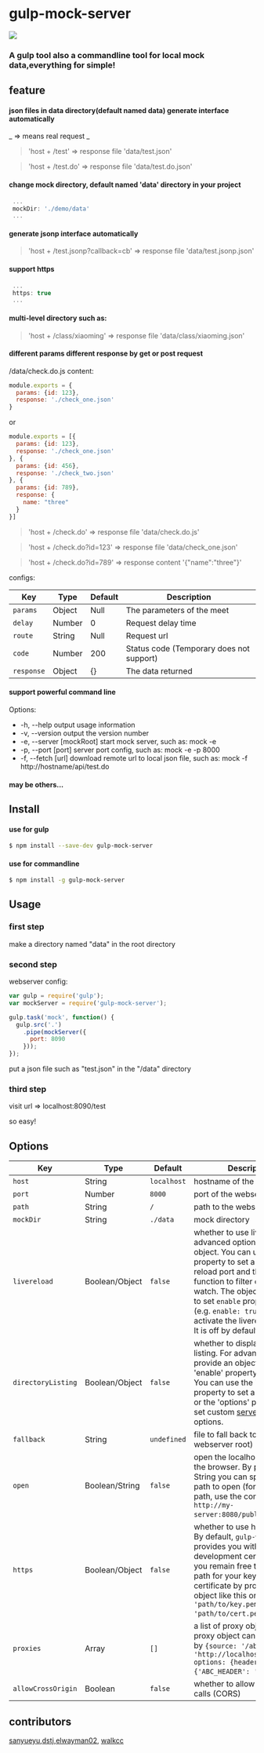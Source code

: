 # gulp-mock-server
<img src="http://gtms04.alicdn.com/tps/i4/TB1cqoFLpXXXXXbXFXXF3Q4QpXX-300-320.png" /><br />
### A gulp tool also a commandline tool for local mock data,everything for simple!


## feature
#### json files in data directory(default named data) generate interface automatically
_ => means  real request _
 >'host + /test'  => response file 'data/test.json'

 >'host + /test.do'  => response file 'data/test.do.json'

#### change mock directory, default named 'data' directory in your project
```javascript
 ...
 mockDir: './demo/data'
 ...
```
#### generate jsonp interface automatically

 >'host + /test.jsonp?callback=cb'  => response file 'data/test.jsonp.json'

#### support https
```javascript
 ...
 https: true
 ...
```
#### multi-level directory such as:

 >'host + /class/xiaoming'  => response file 'data/class/xiaoming.json'

#### different params different response by get or post request

/data/check.do.js content:

```javascript
module.exports = {
  params: {id: 123},
  response: './check_one.json'
}
```
or

```javascript
module.exports = [{
  params: {id: 123},
  response: './check_one.json'
}, {
  params: {id: 456},
  response: './check_two.json'
}, {
  params: {id: 789},
  response: {
    name: "three"
  }
}]
```

 >'host + /check.do'  => response file 'data/check.do.js'

 >'host + /check.do?id=123'  => response file 'data/check_one.json'

 >'host + /check.do?id=789'  => response content '{"name":"three"}'

configs:

Key | Type | Default | Description |
--- | --- | --- | --- |
`params` | Object | Null | The parameters of the meet
`delay` | Number | 0 | Request delay time
`route` | String | Null | Request url
`code` | Number  | 200 | Status code (Temporary does not support)
`response` | Object | {} | The data returned

#### support powerful command line
Options:
- -h, --help               output usage information
- -v, --version            output the version number
- -e, --server [mockRoot]  start mock server, such as: mock -e
- -p, --port [port]        server port config, such as: mock -e -p 8000
- -f, --fetch [url]        download remote url to local json file, such as: mock -f http://hostname/api/test.do

#### may be others...

## Install

#### use for gulp
```sh
$ npm install --save-dev gulp-mock-server
```
#### use for commandline
```sh
$ npm install -g gulp-mock-server
```

## Usage

### first step
make a directory named "data" in the root directory

### second step
webserver config:

```js
var gulp = require('gulp');
var mockServer = require('gulp-mock-server');

gulp.task('mock', function() {
  gulp.src('.')
    .pipe(mockServer({
      port: 8090
    }));
});
```
put a json file such as "test.json" in the "/data" directory

### third step
visit url => localhost:8090/test

 so easy!

## Options

Key | Type | Default | Description |
--- | --- | --- | --- |
`host` | String | `localhost` | hostname of the webserver
`port` | Number | `8000` | port of the webserver
`path` | String | `/` | path to the webserver
`mockDir` | String | `./data` | mock directory
`livereload` | Boolean/Object | `false` | whether to use livereload. For advanced options, provide an object. You can use the 'port' property to set a custom live reload port and the `filter` function to filter out files to watch. The object also needs to set `enable` property to true (e.g. `enable: true`) in order to activate the livereload mode. It is off by default.
`directoryListing` | Boolean/Object | `false` | whether to display a directory listing. For advanced options, provide an object with the 'enable' property set to true. You can use the 'path' property to set a custom path or the 'options' property to set custom [serve-index](https://github.com/expressjs/serve-index) options.
`fallback` | String | `undefined` | file to fall back to (relative to webserver root)
`open` | Boolean/String | `false` | open the localhost server in the browser. By providing a String you can specify the path to open (for complete path, use the complete url `http://my-server:8080/public/`) .
`https` | Boolean/Object | `false` | whether to use https or not. By default, `gulp-webserver` provides you with a development certificate but you remain free to specify a path for your key and certificate by providing an object like this one: `{key: 'path/to/key.pem', cert: 'path/to/cert.pem'}`.
`proxies` | Array | `[]`| a list of proxy objects.  Each proxy object can be specified by `{source: '/abc', target: 'http://localhost:8080/abc', options: {headers: {'ABC_HEADER': 'abc'}}}`.
`allowCrossOrigin` | Boolean | `false`| whether to allow cross origin calls (CORS)

## contributors

[sanyueyu](https://github.com/sanyueyu),[dstj](https://github.com/dstj),[elwayman02](https://github.com/elwayman02),
[walkcc](https://github.com/walkcc)
